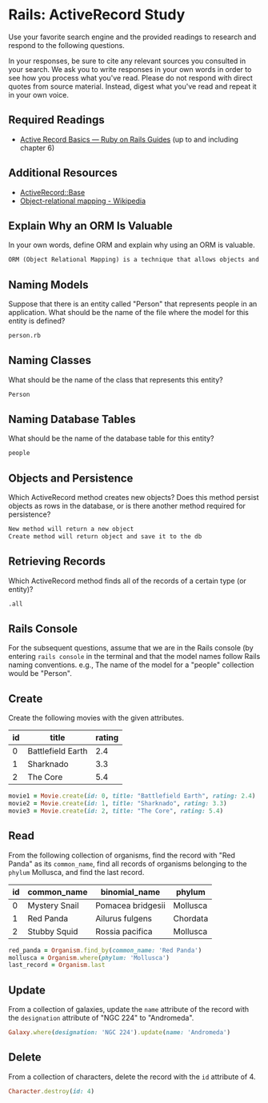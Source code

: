 # Rails: ActiveRecord Study

Use your favorite search engine and the provided readings to research and
respond to the following questions.

In your responses, be sure to cite any relevant sources you consulted in your
search. We ask you to write responses in your own words in order to see how you
process what you've read. Please do not respond with direct quotes from source
material. Instead, digest what you've read and repeat it in your own voice.

## Required Readings

-   [Active Record Basics — Ruby on Rails Guides](http://guides.rubyonrails.org/active_record_basics.html)
    (up to and including chapter 6)

## Additional Resources
-   [ActiveRecord::Base](http://api.rubyonrails.org/classes/ActiveRecord/Base.html)
-   [Object-relational mapping - Wikipedia](https://en.wikipedia.org/wiki/Object-relational_mapping)

## Explain Why an ORM Is Valuable

In your own words, define ORM and explain why using an ORM is valuable.

```md
ORM (Object Relational Mapping) is a technique that allows objects and relational databases to interact with each other. This is valuable because it reduces the amount of code required because as long as you are following the Rails convention you will receive most of your configuration by default.
```

## Naming Models

Suppose that there is an entity called "Person" that represents people in an
application. What should be the name of the file where the model for this entity
is defined?

```md
person.rb
```

## Naming Classes

What should be the name of the class that represents this entity?

```md
Person
```

## Naming Database Tables

What should be the name of the database table for this entity?

```md
people
```

## Objects and Persistence

Which ActiveRecord method creates new objects? Does this method persist objects
as rows in the database, or is there another method required for persistence?

```md
New method will return a new object
Create method will return object and save it to the db
```

## Retrieving Records

Which ActiveRecord method finds all of the records of a certain type (or
entity)?

```md
.all
```

## Rails Console

For the subsequent questions, assume that we are in the Rails console (by
entering `rails console` in the terminal and that the model names follow Rails
naming conventions.  e.g., The name of the model for a "people" collection would
be "Person".

## Create

Create the following movies with the given attributes.

| id | title | rating |
| --- | --- | --- |
| 0 | Battlefield Earth | 2.4 |
| 1 | Sharknado | 3.3 |
| 2 | The Core | 5.4 |

```ruby
movie1 = Movie.create(id: 0, title: "Battlefield Earth", rating: 2.4)
movie2 = Movie.create(id: 1, title: "Sharknado", rating: 3.3)
movie3 = Movie.create(id: 2, title: "The Core", rating: 5.4)

```

## Read

From the following collection of organisms, find the record with "Red Panda" as
its `common_name`, find all records of organisms belonging to the `phylum`
Mollusca, and find the last record.

| id | common_name | binomial_name | phylum |
| --- | --- | --- | --- |
| 0 | Mystery Snail | Pomacea bridgesii | Mollusca |
| 1 | Red Panda | Ailurus fulgens | Chordata |
| 2 | Stubby Squid | Rossia pacifica | Mollusca |

```ruby
red_panda = Organism.find_by(common_name: 'Red Panda')
mollusca = Organism.where(phylum: 'Mollusca')
last_record = Organism.last
```

## Update

From a collection of galaxies, update the `name` attribute of the record with
the `designation` attribute of "NGC 224" to "Andromeda".

```ruby
Galaxy.where(designation: 'NGC 224').update(name: 'Andromeda')
```

## Delete

From a collection of characters, delete the record with the `id` attribute of 4.

```ruby
Character.destroy(id: 4)
```
